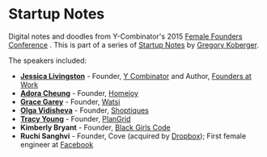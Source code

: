 # Startup Notes
Digital notes and doodles from Y-Combinator's 2015 [Female Founders Conference](http://www.femalefoundersconference.org/) . This is part of a series of [Startup Notes](http://startupnotes.org/) by [Gregory Koberger](http://gkoberger.net/).

The speakers included:
* [**Jessica Livingston**](http://www.foundersatwork.com/author.html) - Founder, [Y Combinator](http://www.ycombinator.com/) and Author, [Founders at Work](http://amzn.to/1IX95m3)
* [**Adora Cheung**](http://www.femalefounderstories.com/adora-cheung.html) - Founder, [Homejoy](https://www.homejoy.com/)
* [**Grace Garey**](http://www.femalefounderstories.com/grace-garey.html) - Founder, [Watsi](https://watsi.org/)
* [**Olga Vidisheva**](http://www.femalefounderstories.com/olga-vidisheva.html) - Founder, [Shoptiques](http://www.shoptiques.com/)
* [**Tracy Young**](http://www.femalefounderstories.com/tracy-young.html) - Founder, [PlanGrid](http://www.plangrid.com/)
* **Kimberly Bryant** - Founder, [Black Girls Code](http://www.blackgirlscode.com/)
* **Ruchi Sanghvi** - Founder, Cove (acquired by [Dropbox](https://www.dropbox.com/)); First female engineer at [Facebook](https://www.facebook.com/)

